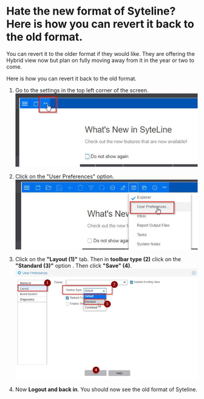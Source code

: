 # Hate the new format of Syteline?  Here is how you can revert it back to the old format. 
You can revert it to the older format if they would like. They are offering the Hybrid view now but plan on fully moving away from it in the year or two to come. 

Here is how you can revert it back to the old format.

1. Go to the settings in the top left corner of the screen.
![Open Menu](https://raw.githubusercontent.com/Karavan-Trailers/How-To-Sheets/main/img/OptOutNewForm/openMenu_OptOut.jpg)

2. Click on the "User Preferences" option.
![User Preferences](https://raw.githubusercontent.com/Karavan-Trailers/How-To-Sheets/main/img/OptOutNewForm/userPref_OptOut.jpg)

3. Click on the __"Layout (1)"__ tab. Then in __toolbar type (2)__ click on the __"Standard (3)"__ option . Then click __"Save" (4)__.
![Revert to Old Format](https://raw.githubusercontent.com/Karavan-Trailers/How-To-Sheets/main/img/OptOutNewForm/changeToStandard_OptOut.jpg)

4. Now __Logout and back in__. You should now see the old format of Syteline.